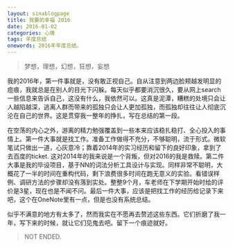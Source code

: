 ```yaml
---
layout: sinablogpage
title: 我要的幸福 2016
date: 2016-01-02
categories: 心情 
tags: 年度总结
onewords: 2016年年度总结。
---
```

> 梦想，理想，幻想，狂想，妄想

我的2016年，第一件事就是，没有敢正视自己。自从注意到两边脸颊越发明显的痘痕，我就总是在别人的目光下闪躲。每天似乎都要消沉很久，要从网上search一些信息来告诉自己，这没有什么，我依然可以。这真是泥潭，糟糕的处境只会让人越陷越深，逃离人群而带来的孤独只会让人更加孤独，而孤独却往往让人彻底沉沦在自己的世界。这是贯穿我一整年的挣扎，写在总结的第一段。

在空荡的内心之外，游离的精力勉强覆盖到一些本来应该稳扎稳打、全心投入的事情上。第一件大事就是找工作。准备工作做得不充分，不够聪明，流于形式。微软笔试只做出一道，心灰意冷；靠着2014年的实习经历和留下的良好印象，拿到了去百度的ticket. 这对2014年的我来说是一个背叛，但对2016的我是救赎。第二件大事是我的毕设项目，基于NN的词法分析工具设计与实现。同样非常不聪明，大概花了一半的时间在重构代码，剩下浪费很多时间在跑无意义的实验。看错误样例、调研方法的步骤却没有落到实处。整整9个月，车老师在下学期开始时给的评价是3星，现在也是不闻不问。最后一件大事，应该是把找工作的经历给记录下来吧，这个在OneNote里有一点，但是也没有系统总结。

似乎不满意的地方有太多了，然而我实在不愿再去赘述这些东西。它们折磨了我一年，写下来的时候，就让它们见鬼去吧。留下一个痕迹就好。

> NOT ENDED.